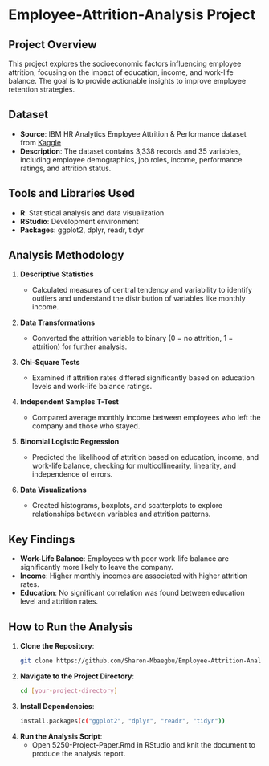 # Employee-Attrition-Analysis Project

## Project Overview

This project explores the socioeconomic factors influencing employee attrition, focusing on the impact of education, income, and work-life balance. The goal is to provide actionable insights to improve employee retention strategies.

## Dataset

- **Source**: IBM HR Analytics Employee Attrition & Performance dataset from [Kaggle](https://www.kaggle.com/datasets/pavansubhasht/ibm-hr-analytics-attrition-dataset)
- **Description**: The dataset contains 3,338 records and 35 variables, including employee demographics, job roles, income, performance ratings, and attrition status.

## Tools and Libraries Used

- **R**: Statistical analysis and data visualization
- **RStudio**: Development environment
- **Packages**: ggplot2, dplyr, readr, tidyr

## Analysis Methodology

1. **Descriptive Statistics**
   - Calculated measures of central tendency and variability to identify outliers and understand the distribution of variables like monthly income.
  
2. **Data Transformations**
   - Converted the attrition variable to binary (0 = no attrition, 1 = attrition) for further analysis.

3. **Chi-Square Tests**
   - Examined if attrition rates differed significantly based on education levels and work-life balance ratings.

4. **Independent Samples T-Test**
   - Compared average monthly income between employees who left the company and those who stayed.

5. **Binomial Logistic Regression**
   - Predicted the likelihood of attrition based on education, income, and work-life balance, checking for multicollinearity, linearity, and independence of errors.

6. **Data Visualizations**
   - Created histograms, boxplots, and scatterplots to explore relationships between variables and attrition patterns.

## Key Findings

- **Work-Life Balance**: Employees with poor work-life balance are significantly more likely to leave the company.
- **Income**: Higher monthly incomes are associated with higher attrition rates.
- **Education**: No significant correlation was found between education level and attrition rates.

## How to Run the Analysis

1. **Clone the Repository**:
   ```sh
   git clone https://github.com/Sharon-Mbaegbu/Employee-Attrition-Analysis
   ```
2. **Navigate to the Project Directory**:
   ```sh
   cd [your-project-directory]
   ```
3. **Install Dependencies**:
   ```sh
   install.packages(c("ggplot2", "dplyr", "readr", "tidyr"))
   ```
4. **Run the Analysis Script**:
   - Open 5250-Project-Paper.Rmd in RStudio and knit the document to produce the analysis report.

